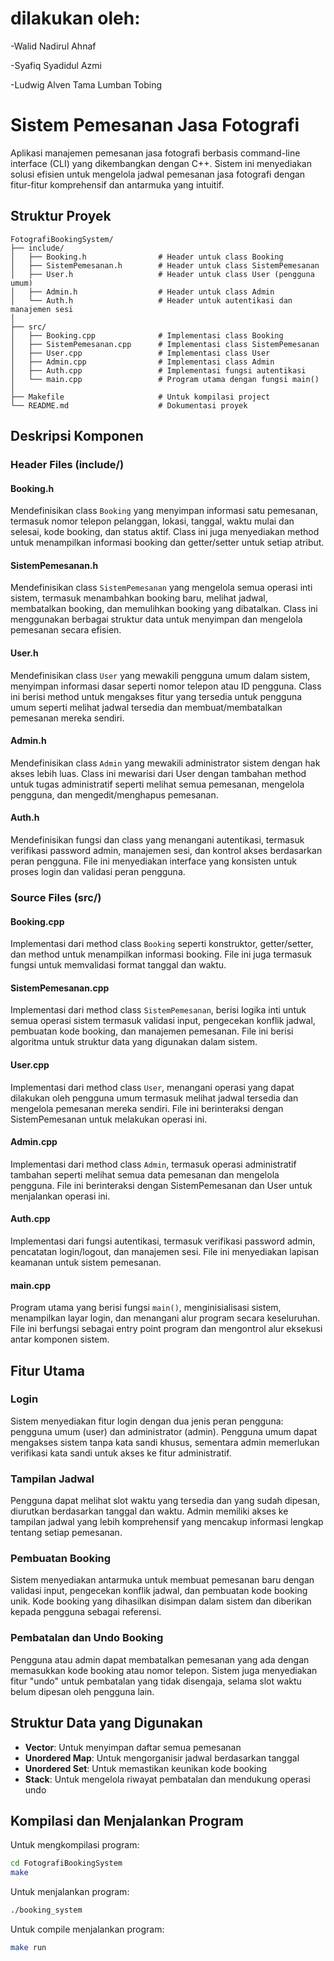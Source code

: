 # dilakukan oleh:

-Walid Nadirul Ahnaf

-Syafiq Syadidul Azmi

-Ludwig Alven Tama Lumban Tobing


# Sistem Pemesanan Jasa Fotografi

Aplikasi manajemen pemesanan jasa fotografi berbasis command-line interface (CLI) yang dikembangkan dengan C++. Sistem ini menyediakan solusi efisien untuk mengelola jadwal pemesanan jasa fotografi dengan fitur-fitur komprehensif dan antarmuka yang intuitif.

## Struktur Proyek

```
FotografiBookingSystem/
├── include/                     
│   ├── Booking.h                # Header untuk class Booking
│   ├── SistemPemesanan.h        # Header untuk class SistemPemesanan
│   ├── User.h                   # Header untuk class User (pengguna umum)
│   ├── Admin.h                  # Header untuk class Admin
│   └── Auth.h                   # Header untuk autentikasi dan manajemen sesi
│
├── src/                         
│   ├── Booking.cpp              # Implementasi class Booking
│   ├── SistemPemesanan.cpp      # Implementasi class SistemPemesanan
│   ├── User.cpp                 # Implementasi class User
│   ├── Admin.cpp                # Implementasi class Admin
│   ├── Auth.cpp                 # Implementasi fungsi autentikasi
│   └── main.cpp                 # Program utama dengan fungsi main()
│
├── Makefile                     # Untuk kompilasi project
└── README.md                    # Dokumentasi proyek
```

## Deskripsi Komponen

### Header Files (include/)

#### Booking.h
Mendefinisikan class `Booking` yang menyimpan informasi satu pemesanan, termasuk nomor telepon pelanggan, lokasi, tanggal, waktu mulai dan selesai, kode booking, dan status aktif. Class ini juga menyediakan method untuk menampilkan informasi booking dan getter/setter untuk setiap atribut.

#### SistemPemesanan.h
Mendefinisikan class `SistemPemesanan` yang mengelola semua operasi inti sistem, termasuk menambahkan booking baru, melihat jadwal, membatalkan booking, dan memulihkan booking yang dibatalkan. Class ini menggunakan berbagai struktur data untuk menyimpan dan mengelola pemesanan secara efisien.

#### User.h
Mendefinisikan class `User` yang mewakili pengguna umum dalam sistem, menyimpan informasi dasar seperti nomor telepon atau ID pengguna. Class ini berisi method untuk mengakses fitur yang tersedia untuk pengguna umum seperti melihat jadwal tersedia dan membuat/membatalkan pemesanan mereka sendiri.

#### Admin.h
Mendefinisikan class `Admin` yang mewakili administrator sistem dengan hak akses lebih luas. Class ini mewarisi dari User dengan tambahan method untuk tugas administratif seperti melihat semua pemesanan, mengelola pengguna, dan mengedit/menghapus pemesanan.

#### Auth.h
Mendefinisikan fungsi dan class yang menangani autentikasi, termasuk verifikasi password admin, manajemen sesi, dan kontrol akses berdasarkan peran pengguna. File ini menyediakan interface yang konsisten untuk proses login dan validasi peran pengguna.

### Source Files (src/)

#### Booking.cpp
Implementasi dari method class `Booking` seperti konstruktor, getter/setter, dan method untuk menampilkan informasi booking. File ini juga termasuk fungsi untuk memvalidasi format tanggal dan waktu.

#### SistemPemesanan.cpp
Implementasi dari method class `SistemPemesanan`, berisi logika inti untuk semua operasi sistem termasuk validasi input, pengecekan konflik jadwal, pembuatan kode booking, dan manajemen pemesanan. File ini berisi algoritma untuk struktur data yang digunakan dalam sistem.

#### User.cpp
Implementasi dari method class `User`, menangani operasi yang dapat dilakukan oleh pengguna umum termasuk melihat jadwal tersedia dan mengelola pemesanan mereka sendiri. File ini berinteraksi dengan SistemPemesanan untuk melakukan operasi ini.

#### Admin.cpp
Implementasi dari method class `Admin`, termasuk operasi administratif tambahan seperti melihat semua data pemesanan dan mengelola pengguna. File ini berinteraksi dengan SistemPemesanan dan User untuk menjalankan operasi ini.

#### Auth.cpp
Implementasi dari fungsi autentikasi, termasuk verifikasi password admin, pencatatan login/logout, dan manajemen sesi. File ini menyediakan lapisan keamanan untuk sistem pemesanan.

#### main.cpp
Program utama yang berisi fungsi `main()`, menginisialisasi sistem, menampilkan layar login, dan menangani alur program secara keseluruhan. File ini berfungsi sebagai entry point program dan mengontrol alur eksekusi antar komponen sistem.

## Fitur Utama

### Login
Sistem menyediakan fitur login dengan dua jenis peran pengguna: pengguna umum (user) dan administrator (admin). Pengguna umum dapat mengakses sistem tanpa kata sandi khusus, sementara admin memerlukan verifikasi kata sandi untuk akses ke fitur administratif.

### Tampilan Jadwal
Pengguna dapat melihat slot waktu yang tersedia dan yang sudah dipesan, diurutkan berdasarkan tanggal dan waktu. Admin memiliki akses ke tampilan jadwal yang lebih komprehensif yang mencakup informasi lengkap tentang setiap pemesanan.

### Pembuatan Booking
Sistem menyediakan antarmuka untuk membuat pemesanan baru dengan validasi input, pengecekan konflik jadwal, dan pembuatan kode booking unik. Kode booking yang dihasilkan disimpan dalam sistem dan diberikan kepada pengguna sebagai referensi.

### Pembatalan dan Undo Booking
Pengguna atau admin dapat membatalkan pemesanan yang ada dengan memasukkan kode booking atau nomor telepon. Sistem juga menyediakan fitur "undo" untuk pembatalan yang tidak disengaja, selama slot waktu belum dipesan oleh pengguna lain.

## Struktur Data yang Digunakan

- **Vector**: Untuk menyimpan daftar semua pemesanan
- **Unordered Map**: Untuk mengorganisir jadwal berdasarkan tanggal
- **Unordered Set**: Untuk memastikan keunikan kode booking
- **Stack**: Untuk mengelola riwayat pembatalan dan mendukung operasi undo

## Kompilasi dan Menjalankan Program

Untuk mengkompilasi program:

```bash
cd FotografiBookingSystem
make
```

Untuk menjalankan program:

```bash
./booking_system
```
Untuk compile menjalankan program:

```bash
make run
```
